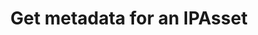 ---
title: Get metadata for an IPAsset
excerpt: Retrieve metadata for an IPAsset
api:
  file: jacobswagger.json
  operationId: get_api-v2-assets-assetid-metadata
hidden: false
---